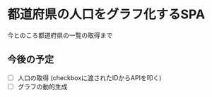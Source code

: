 # 都道府県の人口をグラフ化するSPA

今とのころ都道府県の一覧の取得まで

## 今後の予定
-[ ] 人口の取得 (checkboxに渡されたIDからAPIを叩く)
-[ ] グラフの動的生成

